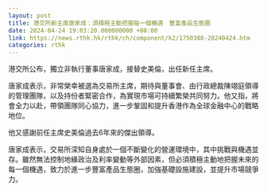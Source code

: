 ```yaml
---
layout: post
title: 港交所新主席唐家成：須積極主動把握每一個機遇　豐富產品生態圈
date: 2024-04-24 19:03:20.000000000 +08:00
link: https://news.rthk.hk/rthk/ch/component/k2/1750388-20240424.htm
categories: rthk
---
```


港交所公布，獨立非執行董事唐家成，接替史美倫，出任新任主席。

唐家成表示，非常榮幸被選為交易所主席，期待與董事會、由行政總裁陳翊庭領導的管理團隊，以及持份者緊密合作，為實現市場可持續繁榮共同努力。他又指，將會全力以赴，帶領團隊同心協力，進一步鞏固和提升香港作為全球金融中心的戰略地位。

他又感謝前任主席史美倫過去6年來的傑出領導。

唐家成表示，交易所深知自身處於一個不斷變化的營運環境中，其中挑戰與機遇並存。雖然無法控制地緣政治及利率變動等外部因素，但必須積極主動地把握未來的每一個機遇，致力於進一步豐富產品生態圈，加強基礎設施建設，並提升市場競爭力。
